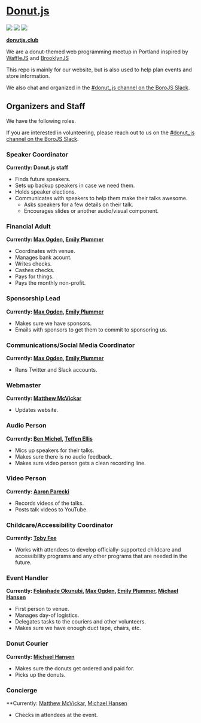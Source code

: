 # [Donut.js](https://donutjs.club/)

<img src="https://img.shields.io/badge/events-9-3B81F5.svg">
<img src="https://img.shields.io/badge/speakers-37-00CFE4.svg">
<img src="https://img.shields.io/badge/donuts-🍩_tasty!-F487A9.svg">

**[donutjs.club](https://donutjs.club/)**

We are a donut-themed web programming meetup in Portland inspired by <a href="http://wafflejs.com/">WaffleJS</a> and <a href="http://brooklynjs.com/">BrooklynJS</a>

This repo is mainly for our website, but is also used to help plan events and store information.

We also chat and organized in the [#donut_js channel on the BoroJS Slack](http://slack.borojs.com/).

## Organizers and Staff

We have the following roles.

If you are interested in volunteering, please reach out to us on the [#donut_js channel on the BoroJS Slack](http://slack.borojs.com/).

### Speaker Coordinator

**Currently: Donut.js staff**

- Finds future speakers.
- Sets up backup speakers in case we need them.
- Holds speaker elections.
- Communicates with speakers to help them make their talks awesome.
	- Asks speakers for a few details on their talk.
	- Encourages slides or another audio/visual component.

### Financial Adult

**Currently: [Max Ogden](https://github.com/maxogden), [Emily Plummer](https://github.com/emily-plummer)**

- Coordinates with venue.
- Manages bank acount.
- Writes checks.
- Cashes checks.
- Pays for things.
- Pays the monthly non-profit.

### Sponsorship Lead

**Currently: [Max Ogden](https://github.com/maxogden), [Emily Plummer](https://github.com/emily-plummer)**

- Makes sure we have sponsors.
- Emails with sponsors to get them to commit to sponsoring us.

### Communications/Social Media Coordinator

**Currently: [Max Ogden](https://github.com/maxogden), [Emily Plummer](https://github.com/emily-plummer)**

- Runs Twitter and Slack accounts.

### Webmaster

**Currently: [Matthew McVickar](https://github.com/matthewmcvickar/)**

- Updates website.

### Audio Person

**Currently: [Ben Michel](https://github.com/obensource), [Teffen Ellis](https://github.com/TeffenEllis)**

- Mics up speakers for their talks.
- Makes sure there is no audio feedback.
- Makes sure video person gets a clean recording line.

### Video Person

**Currently: [Aaron Parecki](https://github.com/aaronpk)**

- Records videos of the talks.
- Posts talk videos to YouTube.

### Childcare/Accessibility Coordinator

**Currently: [Toby Fee](https://github.com/tobyfee)**

- Works with attendees to develop officially-supported childcare and accessibility programs and any other programs that are needed in the future.

### Event Handler

**Currently: [Folashade Okunubi](https://github.com/folashade), [Max Ogden](https://github.com/maxogden), [Emily Plummer](https://github.com/emily-plummer), [Michael Hansen](https://github.com/modality)**

- First person to venue.
- Manages day-of logistics.
- Delegates tasks to the couriers and other volunteers.
- Makes sure we have enough duct tape, chairs, etc.

### Donut Courier

**Currently: [Michael Hansen](https://github.com/modality)**

- Makes sure the donuts get ordered and paid for.
- Picks up the donuts.

### Concierge

**Currently: [Matthew McVickar](https://github.com/matthewmcvickar/), [Michael Hansen](https://github.com/modality)

- Checks in attendees at the event.
